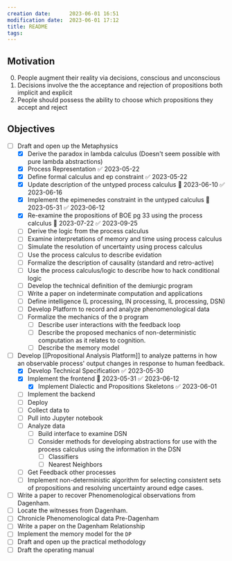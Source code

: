 ```yaml
---
creation date:		2023-06-01 16:51
modification date:	2023-06-01 17:12
title: README
tags: 
---
```

## Motivation
0. People augment their reality via decisions, conscious and unconscious
1. Decisions involve the the acceptance and rejection of propositions both implicit and explicit
2. People should possess the ability to choose which propositions they accept and reject

## Objectives
- [ ] Draft and open up the Metaphysics
	- [x] Derive the paradox in lambda calculus (Doesn't seem possible with pure lambda abstractions)
	- [x] Process Representation ✅ 2023-05-22
	- [x] Define formal calculus and ep constraint ✅ 2023-05-22
	- [x] Update description of the untyped process calculus 📅 2023-06-10 ✅ 2023-06-16
	- [x] Implement the epimenedes constraint in the untyped calculus 📅 2023-05-31 ✅ 2023-06-12
	- [x] Re-examine the propositions of BOE pg 33 using the process calculus 📅 2023-07-22 ✅ 2023-09-25
	- [ ] Derive the logic from the process calculus
	- [ ] Examine interpretations of memory and time using process calculus
	- [ ] Simulate the resolution of uncertainty using process calculus
	- [ ] Use the process calculus to describe evidation
	- [ ] Formalize the description of causality (standard and retro-active)
	- [ ] Use the process calculus/logic to describe how to hack conditional logic
	- [ ] Develop the technical definition of the demiurgic program
	- [ ] Write a paper on indeterminate computation and applications
	- [ ] Define intelligence (L processing, IN processing, IL processing, DSN)
	- [ ] Develop Platform to record and analyze phenomenological data
	- [ ] Formalize the mechanics of the `D` program
		- [ ] Describe user interactions with the feedback loop
		- [ ] Describe the proposed mechanics of non-deterministic computation as it relates to cognition.
		- [ ] Describe the memory model
	
- [ ] Develop [[Propositional Analysis Platform]] to analyze patterns in how an observable process' output changes in response to human feedback.
	- [x] Develop Technical Specification ✅ 2023-05-30
	- [x] Implement the frontend 📅 2023-05-31 ✅ 2023-06-12
		- [x] Implement Dialectic and Propositions Skeletons ✅ 2023-06-01
	- [ ] Implement the backend
	- [ ] Deploy
	- [ ] Collect data to
	- [ ] Pull into Jupyter notebook
	- [ ] Analyze data
		- [ ] Build interface to examine DSN
		- [ ] Consider methods for developing abstractions for use with the process calculus using the information in the DSN
			- [ ] Classifiers
			- [ ] Nearest Neighbors
	- [ ] Get Feedback other processes
	- [ ] Implement non-deterministic algorithm for selecting consistent sets of propositions and resolving uncertainty around edge cases.

- [ ] Write a paper to recover Phenomenological observations from Dagenham. 
- [ ] Locate the witnesses from Dagenham.
- [ ] Chronicle Phenomenological data Pre-Dagenham
- [ ] Write a paper on the Dagenham Relationship
- [ ] Implement the memory model for the `DP`
- [ ] Draft and open up the practical methodology
- [ ] Draft the operating manual
